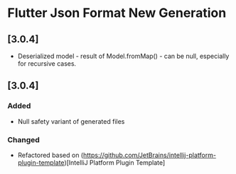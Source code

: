 <!-- Keep a Changelog guide -> https://keepachangelog.com -->

# Flutter Json Format New Generation

## [3.0.4]
- Deserialized model - result of Model.fromMap() -  can be null, especially for recursive cases.

## [3.0.4]
### Added
- Null safety variant of generated files

### Changed
- Refactored based on (https://github.com/JetBrains/intellij-platform-plugin-template)[IntelliJ Platform Plugin Template]
